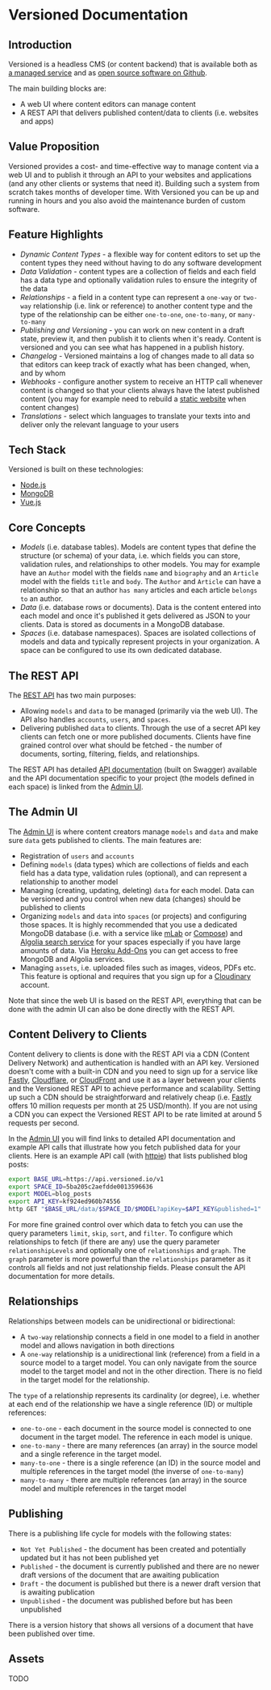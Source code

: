 # Versioned Documentation

## Introduction

Versioned is a headless CMS (or content backend) that is available both as [a managed service](https://www.versioned.io) and as [open source software on Github](https://github.com/versioned).

The main building blocks are:

* A web UI where content editors can manage content
* A REST API that delivers published content/data to clients (i.e. websites and apps)

## Value Proposition

Versioned provides a cost- and time-effective way to manage content via a web UI and to publish it through an API to your websites and applications (and any other clients or systems that need it). Building such a system from scratch takes months of developer time. With Versioned you can be up and running in hours and you also avoid the maintenance burden of custom software.

## Feature Highlights

* *Dynamic Content Types* - a flexible way for content editors to set up the content types they need without having to do any software development
* *Data Validation* - content types are a collection of fields and each field has a data type and optionally validation rules to ensure the integrity of the data
* *Relationships* - a field in a content type can represent a `one-way` or `two-way` relationship (i.e. link or reference) to another content type and the type of the relationship can be either `one-to-one`, `one-to-many`, or `many-to-many`
* *Publishing and Versioning* - you can work on new content in a draft state, preview it, and then publish it to clients when it's ready. Content is versioned and you can see what has happened in a publish history.
* *Changelog* - Versioned maintains a log of changes made to all data so that editors can keep track of exactly what has been changed, when, and by whom
* *Webhooks* - configure another system to receive an HTTP call whenever content is changed so that your clients always have the latest published content (you may for example need to rebuild a [static website](https://jamstack.org) when content changes)
* *Translations* - select which languages to translate your texts into and deliver only the relevant language to your users

## Tech Stack

Versioned is built on these technologies:

* [Node.js](https://nodejs.org)
* [MongoDB](https://www.mongodb.com)
* [Vue.js](https://vuejs.org)

## Core Concepts

* *Models* (i.e. database tables). Models are content types that define the structure (or schema) of your data, i.e. which fields you can store, validation rules, and relationships to other models. You may for example have an `Author` model with the fields `name` and `biography` and an `Article` model with the fields `title` and `body`. The `Author` and `Article` can have a relationship so that an author `has many` articles and each article `belongs to` an author.
* *Data* (i.e. database rows or documents). Data is the content entered into each model and once it's published it gets delivered as JSON to your clients. Data is stored as documents in a MongoDB database.
* *Spaces* (i.e. database namespaces). Spaces are isolated collections of models and data and typically represent projects in your organization. A space can be configured to use its own dedicated database.

## The REST API

The [REST API](http://api.versioned.io) has two main purposes:

* Allowing `models` and `data` to be managed (primarily via the web UI). The API also handles `accounts`, `users`, and `spaces`.
* Delivering published `data` to clients. Through the use of a secret API key clients can fetch one or more published documents. Clients have fine grained control over what should be fetched - the number of documents, sorting, filtering, fields, and relationships.

The REST API has detailed [API documentation](http://api.versioned.io) (built on Swagger) available
and the API documentation specific to your project (the models defined in each space) is linked from the [Admin UI](http://app.versioned.io).

## The Admin UI

The [Admin UI](http://app.versioned.io) is where content creators manage
`models` and `data` and make sure `data` gets published to clients. The main features are:

* Registration of `users` and `accounts`
* Defining `models` (data types) which are collections of fields and each field has a data type, validation rules (optional), and can represent a relationship to another model
* Managing (creating, updating, deleting) `data` for each model. Data can be versioned and you control when new data (changes) should be published to clients
* Organizing `models` and `data` into `spaces` (or projects) and configuring those spaces. It is highly recommended that you use a dedicated MongoDB database (i.e. with a service like [mLab](https://mlab.com) or [Compose](https://www.compose.com/databases/mongodb)) and [Algolia search service](https://www.algolia.com) for your spaces especially if you have large amounts of data. Via [Heroku Add-Ons](https://elements.heroku.com/addons) you can get access to free MongoDB and Algolia services.
* Managing `assets`, i.e. uploaded files such as images, videos, PDFs etc. This feature is optional and requires that you sign up for a [Cloudinary](https://cloudinary.com) account.

Note that since the web UI is based on the REST API, everything that can be done with the admin UI can also be done directly with the REST API.

## Content Delivery to Clients

Content delivery to clients is done with the REST API via a CDN (Content Delivery Network) and authentication is handled with an API key. Versioned doesn't come with
a built-in CDN and you need to sign up for a service like [Fastly](https://www.fastly.com), [Cloudflare](https://www.cloudflare.com), or [CloudFront](https://aws.amazon.com/cloudfront) and use it as a layer between your clients and the Versioned REST API to achieve performance and scalability. Setting up such a CDN should be straightforward and relatively cheap (i.e. [Fastly](https://elements.heroku.com/addons/fastly) offers</a> 10 million requests per month at 25 USD/month). If you are not using a CDN you can expect the Versioned REST API to be rate limited at around 5 requests per second.

In the [Admin UI](http://app.versioned.io) you will find links to detailed API documentation and example API calls that illustrate how you fetch published data for your clients. Here is an example API call (with [httpie](https://httpie.org)) that lists published blog posts:

```bash
export BASE_URL=https://api.versioned.io/v1
export SPACE_ID=5ba205c2aefdde0013596636
export MODEL=blog_posts
export API_KEY=kf924ed960b74556
http GET "$BASE_URL/data/$SPACE_ID/$MODEL?apiKey=$API_KEY&published=1"
```

For more fine grained control over which data to fetch you
can use the query parameters `limit`, `skip`, `sort`, and `filter`. To configure which relationships to fetch (if there are any) use the query parameter `relationshipLevels` and optionally one of `relationships` and `graph`. The `graph` parameter is more powerful than the `relationships` parameter as it controls all fields and not just relationship fields. Please consult the API documentation for more details.

## Relationships

Relationships between models can be unidirectional or bidirectional:

* A `two-way` relationship connects a field in one model to a field in another model and allows navigation in both directions
* A `one-way` relationship is a unidirectional link (reference) from a field in a source model to a target model. You can only navigate from the source model to the target model and not in the other direction. There is no field in the target model for the relationship.

The `type` of a relationship represents its cardinality (or degree), i.e.
whether at each end of the relationship we have a single reference (ID) or multiple references:

* `one-to-one` - each document in the source model is connected to one document in the target model. The reference in each model is unique.
* `one-to-many` - there are many references (an array) in the source model and a single reference in the target model.
* `many-to-one` - there is a single reference (an ID) in the source model and multiple references in the target model (the inverse of `one-to-many`)
* `many-to-many` - there are multiple references (an array) in the source model and multiple references in the target model

## Publishing

There is a publishing life cycle for models with the following states:

* `Not Yet Published` - the document has been created and potentially updated but it has not been published yet
* `Published` - the document is currently published and there are no newer draft versions of the document that are awaiting publication
* `Draft` - the document is published but there is a newer draft version that is awaiting publication
* `Unpublished` - the document was published before but has been unpublished

There is a version history that shows all versions of a document that have been published over time.

## Assets

TODO
